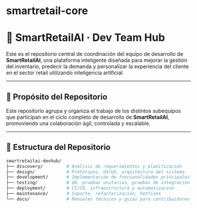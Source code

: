 # smartretail-core

# 🧠 SmartRetailAI · Dev Team Hub

Este es el repositorio central de coordinación del equipo de desarrollo de **SmartRetailAI**, una plataforma inteligente diseñada para mejorar la gestión del inventario, predecir la demanda y personalizar la experiencia del cliente en el sector retail utilizando inteligencia artificial.

---

## 🎯 Propósito del Repositorio

Este repositorio agrupa y organiza el trabajo de los distintos subequipos que participan en el ciclo completo de desarrollo de **SmartRetailAI**, promoviendo una colaboración ágil, controlada y escalable.

---

## 🧩 Estructura del Repositorio

```bash
smartretailai-devhub/
├── discovery/         # Análisis de requerimientos y planificación
├── design/            # Prototipos, UX/UI, arquitectura del sistema
├── development/       # Implementación de funcionalidades principales
├── testing/           # QA, pruebas unitarias, pruebas de integración
├── deployment/        # CI/CD, infraestructura y automatización
├── maintenance/       # Soporte, refactorización, hotfixes
└── docs/              # Manuales técnicos y guías para contribuidores
